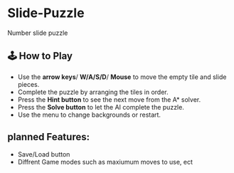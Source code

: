# Slide-Puzzle
Number slide puzzle
## 🕹️ How to Play
- Use the **arrow keys**/ **W/A/S/D**/ **Mouse** to move the empty tile and slide pieces.  
- Complete the puzzle by arranging the tiles in order.  
- Press the **Hint button** to see the next move from the A* solver.  
- Press the **Solve button** to let the AI complete the puzzle.  
- Use the menu to change backgrounds or restart.

## planned Features:
- Save/Load button
- Diffrent Game modes such as maxiumum moves to use, ect
 
